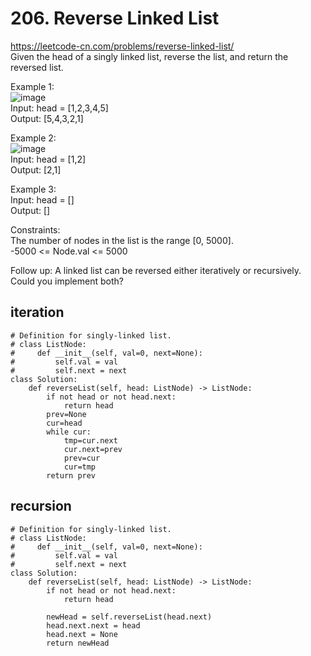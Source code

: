 # 206. Reverse Linked List
https://leetcode-cn.com/problems/reverse-linked-list/  
Given the head of a singly linked list, reverse the list, and return the reversed list.  

Example 1:  
![image](https://user-images.githubusercontent.com/60777462/155854779-406b4657-ac7f-47bd-afef-3631bf5b3f06.png)  
Input: head = [1,2,3,4,5]  
Output: [5,4,3,2,1]  

Example 2:  
![image](https://user-images.githubusercontent.com/60777462/155854785-70528cc9-f990-48de-93ef-1629967a4c82.png)  
Input: head = [1,2]  
Output: [2,1]  

Example 3:  
Input: head = []  
Output: []  

Constraints:  
The number of nodes in the list is the range [0, 5000].  
-5000 <= Node.val <= 5000  

Follow up: A linked list can be reversed either iteratively or recursively. Could you implement both?

## iteration
``` python3
# Definition for singly-linked list.
# class ListNode:
#     def __init__(self, val=0, next=None):
#         self.val = val
#         self.next = next
class Solution:
    def reverseList(self, head: ListNode) -> ListNode:
        if not head or not head.next:
            return head
        prev=None
        cur=head
        while cur:
            tmp=cur.next
            cur.next=prev
            prev=cur
            cur=tmp
        return prev
```

## recursion
``` python3
# Definition for singly-linked list.
# class ListNode:
#     def __init__(self, val=0, next=None):
#         self.val = val
#         self.next = next
class Solution:
    def reverseList(self, head: ListNode) -> ListNode:
        if not head or not head.next:
            return head

        newHead = self.reverseList(head.next)
        head.next.next = head
        head.next = None
        return newHead   
```
